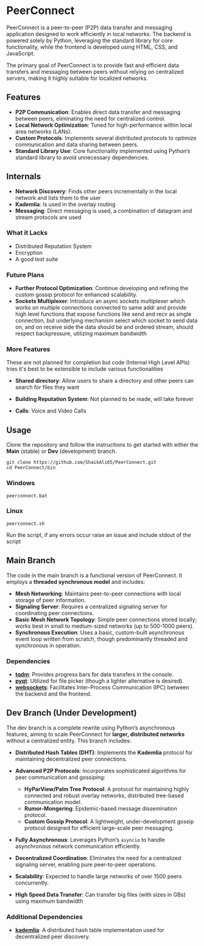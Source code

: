 # PeerConnect

PeerConnect is a peer-to-peer (P2P) data transfer and messaging application designed to work efficiently in local networks. The backend is powered solely by Python, leveraging the standard library for core functionality, while the frontend is developed using HTML, CSS, and JavaScript. 

The primary goal of PeerConnect is to provide fast and efficient data transfers and messaging between peers without relying on centralized servers, making it highly suitable for localized networks.

## Features

- **P2P Communication**: Enables direct data transfer and messaging between peers, eliminating the need for centralized control.
- **Local Network Optimization**: Tuned for high-performance within local area networks (LANs).
- **Custom Protocols**: Implements several distributed protocols to optimize communication and data sharing between peers.
- **Standard Library Use**: Core functionality implemented using Python’s standard library to avoid unnecessary dependencies.

## Internals
- **Network Discovery**: Finds other peers incrementally in the local network and lists them to the user   
- **Kademlia**: Is used in the overlay routing 
- **Messaging**: Direct messaging is used, a combination of datagram and stream protocols are used 


### What it Lacks
- Distributed Reputation System
- Encryption
- A good test suite

### Future Plans
- **Further Protocol Optimization**: Continue developing and refining the custom gossip protocol for enhanced scalability.
- **Sockets Multiplexer**: Introduce an async sockets multiplexer which works on multiple connections connected to same addr and provide high level functions that expose functions like send and recv as single connection,
  but underlying mechanism select which socket to send data on, and on receive side the data should be and ordered stream,
  should respect backpressure, utilizing maximum bandwidth 

### More Features 
These are not planned for completion but code (Internal High Level APIs) tries it's best to be extensible to include various functionalities

- **Shared directory**: Allow users to share a directory and other peers can search for files they want

- **Building Reputation System**: Not planned to be made, will take forever

- **Calls**: Voice and Video Calls

## Usage

Clone the repository and follow the instructions to get started with either the **Main** (stable) or **Dev** (development) branch.

```
git clone https://github.com/ShaikAli65/PeerConnect.git
cd PeerConnect/bin
```

### Windows

```
peerconnect.bat
```

### Linux

```
peerconnect.sh
```
Run the script, if any errors occur raise an issue and include stdout of the script


## Main Branch

The code in the main branch is a functional version of PeerConnect. It employs a **threaded synchronous model** and includes:

- **Mesh Networking**: Maintains peer-to-peer connections with local storage of peer information.
- **Signaling Server**: Requires a centralized signaling server for coordinating peer connections.
- **Basic Mesh Network Topology**: Simple peer connections stored locally; works best in small to medium-sized networks (up to 500-1000 peers).
- **Synchronous Execution**: Uses a basic, custom-built asynchronous event loop written from scratch, though predominantly threaded and synchronous in operation.

### Dependencies

- **[tqdm](https://github.com/tqdm/tqdm)**: Provides progress bars for data transfers in the console.
- **[pyqt](https://riverbankcomputing.com/software/pyqt/intro)**: Utilized for file picker (though a lighter alternative is desired).
- **[websockets](https://websockets.readthedocs.io/)**: Facilitates Inter-Process Communication (IPC) between the backend and the frontend.


## Dev Branch (Under Development)

The dev branch is a complete rewrite using Python’s asynchronous features, aiming to scale PeerConnect for **larger, distributed networks** without a centralized entity. This branch includes:

- **Distributed Hash Tables (DHT)**: Implements the **Kademlia** protocol for maintaining decentralized peer connections.
- **Advanced P2P Protocols**: Incorporates sophisticated algorithms for peer communication and gossiping:
  - **HyParView/Palm Tree Protocol**: A protocol for maintaining highly connected and robust overlay networks, distributed tree-based communication model.
  - **Rumor-Mongering**: Epidemic-based message dissemination protocol.
  - **Custom Gossip Protocol**: A lightweight, under-development gossip protocol designed for efficient large-scale peer messaging.
  
- **Fully Asynchronous**: Leverages Python’s `asyncio` to handle asynchronous network communication efficiently.
- **Decentralized Coordination**: Eliminates the need for a centralized signaling server, enabling pure peer-to-peer operations.
- **Scalability**: Expected to handle large networks of over 1500 peers concurrently.
- **High Speed Data Transfer**: Can transfer big files (with sizes in GBs) using maximum bandwidth 


### Additional Dependencies

- **[kademlia](https://github.com/bmuller/kademlia)**: A distributed hash table implementation used for decentralized peer discovery.

